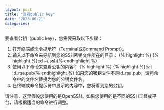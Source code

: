 ```yaml
---
layout: post
title: "查看public key"
date: "2023-06-21"
categories: 
---
```

<p>要查看公钥（public key），您需要采取以下步骤：</p>

<ol>
	<li>打开终端或命令提示符（Terminal或Command Prompt）。</li>
	<li>输入以下命令来导航到您的SSH密钥文件所在的目录：
	{% highlight %}
{% highlight %}cd ~/.ssh{% endhighlight %}
	</li>
	<li>使用以下命令来查看公钥的内容：
	{% highlight %}
{% highlight %}cat id_rsa.pub{% endhighlight %}
	如果您的密钥文件不是id_rsa.pub，请将命令中的文件名替换为您的公钥文件名。</li>
	<li>在终端或命令提示符中显示的内容中，您将看到您的公钥。</li>
</ol>

<p>请注意，这里假设您使用的是OpenSSH。如果您使用的是不同的SSH工具或平台，请根据适当的命令进行调整。</p>

